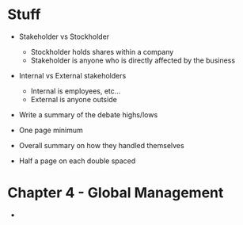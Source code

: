 
# Stuff

- Stakeholder vs Stockholder
	- Stockholder holds shares within a company
	- Stakeholder is anyone who is directly affected by the business

- Internal vs External stakeholders
	- Internal is employees, etc...
	- External is anyone outside 



- Write a summary of the debate highs/lows
- One page minimum
- Overall summary on how they handled themselves
- Half a page on each double spaced


# Chapter 4 - Global Management

-  